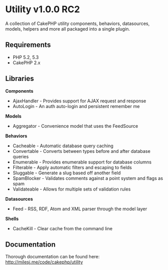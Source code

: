 # Utility v1.0.0 RC2 #

A collection of CakePHP utility components, behaviors, datasources, models, helpers and more all packaged into a single plugin.

## Requirements ##

* PHP 5.2, 5.3
* CakePHP 2.x

## Libraries ##

**Components**
* AjaxHandler - Provides support for AJAX request and response
* AutoLogin - An auth auto-login and persistent remember me

**Models**
* Aggregator - Convenience model that uses the FeedSource

**Behaviors**
* Cacheable - Automatic database query caching
* Convertable - Converts between types before and after database queries
* Enumerable - Provides enumerable support for database columns
* Filterable - Apply automatic filters and escaping to fields
* Sluggable - Generate a slug based off another field
* SpamBlocker - Validates comments against a point system and flags as spam
* Validateable - Allows for multiple sets of validation rules

**Datasources**
* Feed - RSS, RDF, Atom and XML parser through the model layer

**Shells**
* CacheKill - Clear cache from the command line

## Documentation ##

Thorough documentation can be found here: http://milesj.me/code/cakephp/utility
